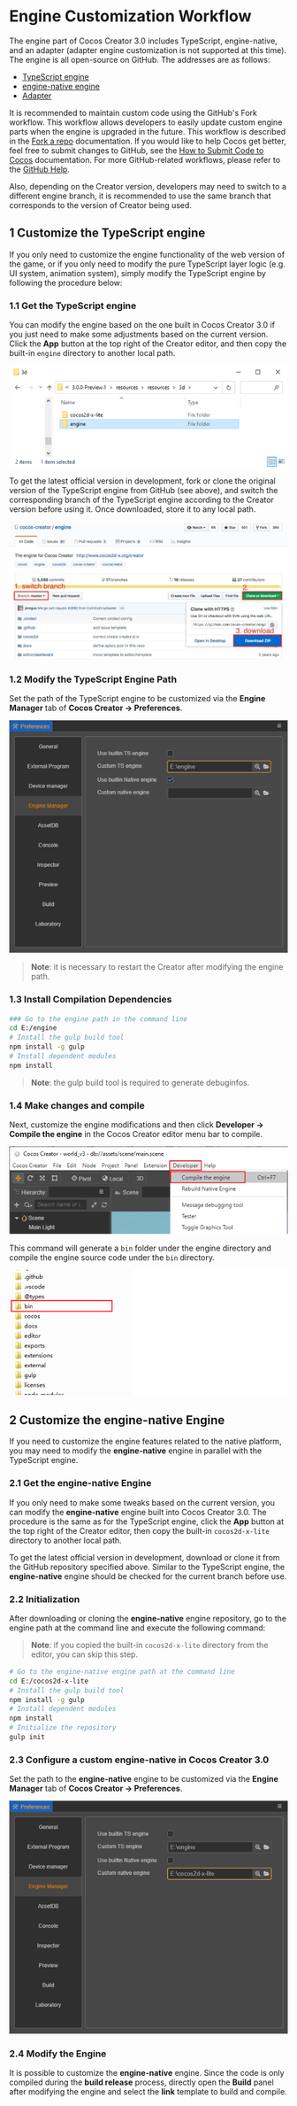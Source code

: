 # Engine Customization Workflow

The engine part of Cocos Creator 3.0 includes TypeScript, engine-native, and an adapter (adapter engine customization is not supported at this time). The engine is all open-source on GitHub. The addresses are as follows:

- [TypeScript engine](ttps://github.com/cocos-creator/engine/)
- [engine-native engine](https://github.com/cocos-creator/engine-native/)
- [Adapter](https://github.com/cocos-creator-packages/adapters)

It is recommended to maintain custom code using the GitHub's Fork workflow. This workflow allows developers to easily update custom engine parts when the engine is upgraded in the future. This workflow is described in the [Fork a repo](https://help.github.com/articles/fork-a-repo) documentation. If you would like to help Cocos get better, feel free to submit changes to GitHub, see the [How to Submit Code to Cocos](../../submit-pr/submit-pr.md) documentation. For more GitHub-related workflows, please refer to the [GitHub Help](https://help.github.com).

Also, depending on the Creator version, developers may need to switch to a different engine branch, it is recommended to use the same branch that corresponds to the version of Creator being used.

## 1 Customize the TypeScript engine

If you only need to customize the engine functionality of the web version of the game, or if you only need to modify the pure TypeScript layer logic (e.g. UI system, animation system), simply modify the TypeScript engine by following the procedure below:

### 1.1 Get the TypeScript engine

You can modify the engine based on the one built in Cocos Creator 3.0 if you just need to make some adjustments based on the current version. Click the **App** button at the top right of the Creator editor, and then copy the built-in `engine` directory to another local path.

![open-engine](engine-customization/open-engine.png)

To get the latest official version in development, fork or clone the original version of the TypeScript engine from GitHub (see above), and switch the corresponding branch of the TypeScript engine according to the Creator version before using it. Once downloaded, store it to any local path.

![download-repo-js](engine-customization/download-repo-js.png)

### 1.2 Modify the TypeScript Engine Path

Set the path of the TypeScript engine to be customized via the **Engine Manager** tab of **Cocos Creator -> Preferences**.

![custom-ts-engine](engine-customization/custom-ts-engine.png)

> **Note**: it is necessary to restart the Creator after modifying the engine path.

### 1.3 Install Compilation Dependencies

```bash
### Go to the engine path in the command line
cd E:/engine
# Install the gulp build tool
npm install -g gulp
# Install dependent modules
npm install
```

> **Note**: the gulp build tool is required to generate debuginfos.

### 1.4 Make changes and compile

Next, customize the engine modifications and then click **Developer -> Compile the engine** in the Cocos Creator editor menu bar to compile.

![build](engine-customization/build.png)

This command will generate a `bin` folder under the engine directory and compile the engine source code under the `bin` directory.

![bin](engine-customization/bin.png)

## 2 Customize the engine-native Engine

If you need to customize the engine features related to the native platform, you may need to modify the **engine-native** engine in parallel with the TypeScript engine.

### 2.1 Get the engine-native Engine

If you only need to make some tweaks based on the current version, you can modify the **engine-native** engine built into Cocos Creator 3.0. The procedure is the same as for the TypeScript engine, click the **App** button at the top right of the Creator editor, then copy the built-in `cocos2d-x-lite` directory to another local path.

To get the latest official version in development, download or clone it from the GitHub repository specified above. Similar to the TypeScript engine, the **engine-native** engine should be checked for the current branch before use.

### 2.2 Initialization

After downloading or cloning the **engine-native** engine repository, go to the engine path at the command line and execute the following command:

> **Note**: if you copied the built-in `cocos2d-x-lite` directory from the editor, you can skip this step.

```bash
# Go to the engine-native engine path at the command line
cd E:/cocos2d-x-lite
# Install the gulp build tool
npm install -g gulp
# Install dependent modules
npm install
# Initialize the repository
gulp init
```

### 2.3 Configure a custom engine-native in Cocos Creator 3.0

Set the path to the **engine-native** engine to be customized via the **Engine Manager** tab of **Cocos Creator -> Preferences**.

![custom-native-engine](engine-customization/custom-native-engine.png)

### 2.4 Modify the Engine

It is possible to customize the **engine-native** engine. Since the code is only compiled during the **build release** process, directly open the **Build** panel after modifying the engine and select the **link** template to build and compile.
